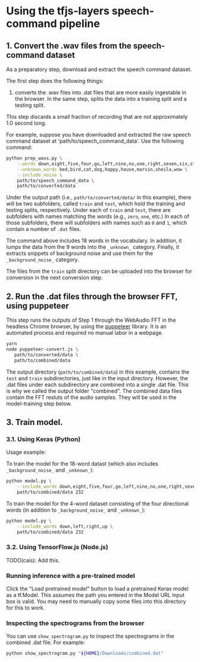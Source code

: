 # Using the tfjs-layers speech-command pipeline

## 1. Convert the .wav files from the speech-command dataset

As a preparatory step, download and extract the speech command dataset.

The first step does the following things:
1. converts the .wav files into .dat files that are more easily ingestable in
   the browser. In the same step, splits the data into a training split and a
   testing split.

This step discards a small fraction of recording that are not approximately
1.0 second long.

For example, suppose you have downloaded and extracted the raw speech command
dataset at 'path/to/speech_command_data'. Use the following command:

```sh
python prep_wavs.py \
    --words down,eight,five,four,go,left,nine,no,one,right,seven,six,stop,three,two,up,yes,zero \
    --unknown_words bed,bird,cat,dog,happy,house,marvin,sheila,wow \
    --include_noise \
    path/to/speech_command_data \
    path/to/converted/data
```

Under the output path (i.e., `path/to/converted/data/` in this example),
there will be two subfolders, called `train` and `test`, which hold the
training and testing splits, respectively. Under each of `train` and `test`,
there are subfolders with names matching the words (e.g., `zero`, `one`,
etc.) In each of those subfolders, there will subfolders with names
such as `0` and `1`, which contain a number of
`.dat` files.

The command above includes 18 words in the vocabulary. In addition, it lumps
the data from the 9 words into the `_unknown_` category. Finally, it extracts
snippets of background noise and use them for the `_background_noise_`
category.

The files from the `train` split directory can be uploaded into the browser
for conversion in the next conversion step.

## 2. Run the .dat files through the browser FFT, using puppeteer

This step runs the outputs of Step 1 through the WebAudio FFT in the headless
Chrome browser, by using the
[puppeteer](https://github.com/GoogleChrome/puppeteer) library. It is an
automated process and required no manual labor in a webpage.

```sh
yarn
node puppeteer-convert.js \
   path/to/converted/data \
   path/to/combined/data
```

The output directory (`path/to/combined/data`) in this example, contains
the `test` and `train` subdirectories, just like in  the input directory.
However, the .dat files under each subdirectory are combined into a single
.dat file. This is why we called the output folder "combined". The combined
data files contain the FFT resluts of the audio samples. They will be used
in the model-training step below.

## 3. Train model.

### 3.1. Using Keras (Python)

Usage example:

To train the model for the 18-word datast (which also includes `_background_noise_`
and `_unknown_`):

```sh
python model.py \
    --include_words down,eight,five,four,go,left,nine,no,one,right,seven,six,stop,three,two,up,yes,zero \
    path/to/combined/data 232
```

To train the model for the 4-word dataset consisting of the four directional
words (in addition to `_background_noise_` and `_unknown_`):

```sh
python model.py \
    --include_words down,left,right,up \
    path/to/combined/data 232
```

### 3.2. Using TensorFlow.js (Node.js)

TODO(cais): Add this.

### Running inference with a pre-trained model

Click the "Load pretrained model" button to load a pretrained Keras model as
a tf.Model. This assumes the path you entered in the Model URL input box is
valid. You may need to manually copy some files into this directory for this
to work.

### Inspecting the spectrograms from the browser

You can use `show_spectrogram.py` to inspect the spectrograms in the combined
.dat file. For example:

```sh
python show_spectrogram.py "${HOME}/Downloads/combined.dat"
```
